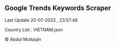 

## Google Trends Keywords Scraper 
 
Last Update 20-07-2023 , 23:57:48

Country List :
VIETNAM.json



© Abdul Muttaqin 
